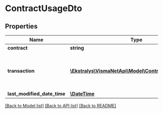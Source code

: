 # ContractUsageDto

## Properties
Name | Type | Description | Notes
------------ | ------------- | ------------- | -------------
**contract** | **string** |  | [optional] 
**transaction** | [**\Ekstralys\VismaNetApi\Model\ContractUsageLineDto[]**](ContractUsageLineDto.md) | Transactions not yet invoiced tab or Transaction history tab | [optional] 
**last_modified_date_time** | [**\DateTime**](\DateTime.md) |  | [optional] 

[[Back to Model list]](../README.md#documentation-for-models) [[Back to API list]](../README.md#documentation-for-api-endpoints) [[Back to README]](../README.md)


